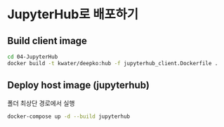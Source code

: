 # JupyterHub로 배포하기

## Build client image

```bash
cd 04-JupyterHub
docker build -t kwater/deepko:hub -f jupyterhub_client.Dockerfile .
```

## Deploy host image (jupyterhub)

폴더 최상단 경로에서 실행

```bash
docker-compose up -d --build jupyterhub
```
